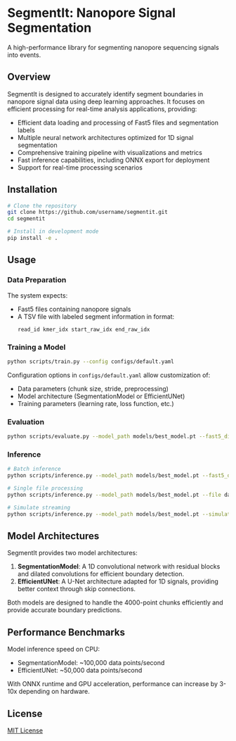 # SegmentIt: Nanopore Signal Segmentation

A high-performance library for segmenting nanopore sequencing signals into events.

## Overview

SegmentIt is designed to accurately identify segment boundaries in nanopore signal data using deep learning approaches. It focuses on efficient processing for real-time analysis applications, providing:

- Efficient data loading and processing of Fast5 files and segmentation labels
- Multiple neural network architectures optimized for 1D signal segmentation
- Comprehensive training pipeline with visualizations and metrics
- Fast inference capabilities, including ONNX export for deployment
- Support for real-time processing scenarios

## Installation

```bash
# Clone the repository
git clone https://github.com/username/segmentit.git
cd segmentit

# Install in development mode
pip install -e .
```

## Usage

### Data Preparation

The system expects:
- Fast5 files containing nanopore signals 
- A TSV file with labeled segment information in format:
  ```
  read_id kmer_idx start_raw_idx end_raw_idx
  ```

### Training a Model

```bash
python scripts/train.py --config configs/default.yaml
```

Configuration options in `configs/default.yaml` allow customization of:
- Data parameters (chunk size, stride, preprocessing)
- Model architecture (SegmentationModel or EfficientUNet)
- Training parameters (learning rate, loss function, etc.)

### Evaluation

```bash
python scripts/evaluate.py --model_path models/best_model.pt --fast5_dir data/raw/fast5 --tsv_path data/raw/labels.tsv --visualize
```

### Inference

```bash
# Batch inference
python scripts/inference.py --model_path models/best_model.pt --fast5_dir data/raw/fast5 --export_tsv

# Single file processing
python scripts/inference.py --model_path models/best_model.pt --file data/raw/fast5/example.fast5 --visualize

# Simulate streaming
python scripts/inference.py --model_path models/best_model.pt --simulate_streaming
```

## Model Architectures

SegmentIt provides two model architectures:

1. **SegmentationModel**: A 1D convolutional network with residual blocks and dilated convolutions for efficient boundary detection.
2. **EfficientUNet**: A U-Net architecture adapted for 1D signals, providing better context through skip connections.

Both models are designed to handle the 4000-point chunks efficiently and provide accurate boundary predictions.

## Performance Benchmarks

Model inference speed on CPU:
- SegmentationModel: ~100,000 data points/second
- EfficientUNet: ~50,000 data points/second

With ONNX runtime and GPU acceleration, performance can increase by 3-10x depending on hardware.

## License

[MIT License](LICENSE)